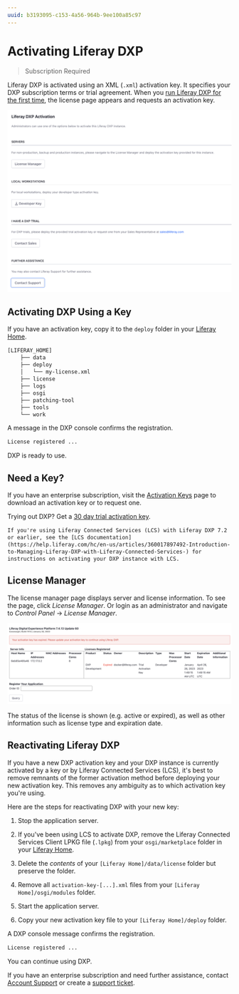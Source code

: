 ```yaml
---
uuid: b3193095-c153-4a56-964b-9ee100a85c97
---
```

# Activating Liferay DXP

> Subscription Required

Liferay DXP is activated using an XML (`.xml`) activation key.  It specifies your DXP subscription terms or trial agreement. When you [run Liferay DXP for the first time](../installing-liferay/running-liferay-for-the-first-time.md), the license page appears and requests an activation key.

![When you run DXP for the first time, it displays the license page.](./activating-liferay-dxp/images/01.png)

## Activating DXP Using a Key

If you have an activation key, copy it to the `deploy` folder in your [Liferay Home](../reference/liferay-home.md).

```
[LIFERAY_HOME]
    ├── data
    ├── deploy
    │   └── my-license.xml
    ├── license
    ├── logs
    ├── osgi
    ├── patching-tool
    ├── tools
    └── work
```

A message in the DXP console confirms the registration.

```bash
License registered ...
```

DXP is ready to use.

## Need a Key?

If you have an enterprise subscription, visit the
[Activation Keys](https://customer.liferay.com/activation-key) page to download an activation key or to request one.

Trying out DXP? Get a [30 day trial activation key](https://www.liferay.com/products/dxp/30-day-trial).

```{note}
If you're using Liferay Connected Services (LCS) with Liferay DXP 7.2 or earlier, see the [LCS documentation](https://help.liferay.com/hc/en-us/articles/360017897492-Introduction-to-Managing-Liferay-DXP-with-Liferay-Connected-Services-) for instructions on activating your DXP instance with LCS.
```

## License Manager

The license manager page displays server and license information. To see the page, click _License Manager_. Or login as an administrator and navigate to _Control Panel_ &rarr; _License Manager_.

![The license manager page displays server and license information.](./activating-liferay-dxp/images/02.png)

The status of the license is shown (e.g. active or expired), as well as other information such as license type and expiration date.

## Reactivating Liferay DXP

If you have a new DXP activation key and your DXP instance is currently activated by a key or by Liferay Connected Services (LCS), it's best to remove remnants of the former activation method before deploying your new activation key. This removes any ambiguity as to which activation key you're using.

Here are the steps for reactivating DXP with your new key:

1. Stop the application server.

1. If you've been using LCS to activate DXP, remove the Liferay Connected Services Client LPKG file (`.lpkg`) from your `osgi/marketplace` folder in your [Liferay Home](../reference/liferay-home.md).

1. Delete the _contents_ of your `[Liferay Home]/data/license` folder but preserve the folder.

1. Remove all `activation-key-[...].xml` files from your `[Liferay Home]/osgi/modules` folder.

1. Start the application server.

1. Copy your new activation key file to your `[Liferay Home]/deploy` folder.

A DXP console message confirms the registration.

```bash
License registered ...
```

You can continue using DXP.

If you have an enterprise subscription and need further assistance, contact [Account Support](https://help.liferay.com/hc/en-us/articles/360018414031) or create a [support ticket](https://help.liferay.com/hc/requests/new).
